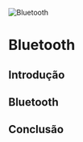 ![Bluetooth](https://content.instructables.com/ORIG/F5E/U6LP/J7QGI2TI/F5EU6LPJ7QGI2TI.jpg)
# Bluetooth
## Introdução
## Bluetooth
## Conclusão